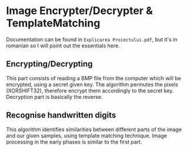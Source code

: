 # Image Encrypter/Decrypter & TemplateMatching
Documentation can be found in `Explicarea Proiectului.pdf`, but it's in romanian so I will point out the essentials here.

## Encrypting/Decrypting
This part consists of reading a BMP file from the computer which will be encrypted, using a secret given key. The algorithm permutes the pixels (XORSHIFT32), therefore encrypt them accordingly to the secret key. Decryption part is basically the reverse.

## Recognise handwritten digits
This algorithm identifies similarities between different parts of the image and our given samples, using template matching technique.  Image processing in the early phases is similar to the first part.
